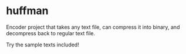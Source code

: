 # huffman


Encoder project that takes any text file, can compress it into binary, and decompress back to regular text file.

Try the sample texts included!
